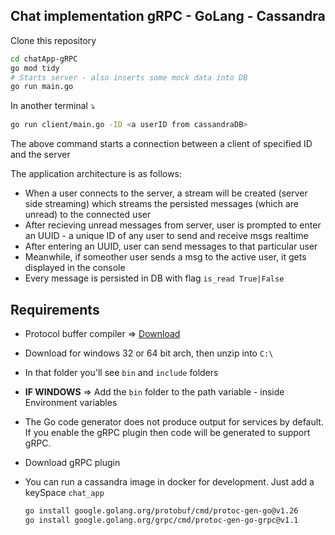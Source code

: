 ## Chat implementation gRPC - GoLang - Cassandra

Clone this repository

```bash
cd chatApp-gRPC
go mod tidy
# Starts server - also inserts some mock data into DB
go run main.go  
```

In another terminal ⤵
```bash
go run client/main.go -ID <a userID from cassandraDB>
```
The above command starts a connection between a client of specified ID and the server

The application architecture is as follows:
- When a user connects to the server, a stream will be created (server side streaming) which streams the persisted messages (which are unread) to the connected user
- After recieving unread messages from server, user is prompted to enter an UUID - a unique ID of any user to send and receive msgs realtime
- After entering an UUID, user can send messages to that particular user
- Meanwhile, if someother user sends a msg to the active user, it gets displayed in the console
- Every message is persisted in DB with flag ```is_read True|False```

## Requirements
- Protocol buffer compiler => [Download](https://github.com/protocolbuffers/protobuf/releases)
- Download for windows 32 or 64 bit arch, then unzip into ```C:\```
- In that folder you'll see ```bin``` and ```include``` folders
- **IF WINDOWS** => Add the ```bin``` folder to the path variable - inside Environment variables
- The Go code generator does not produce output for services by default. If you enable the gRPC plugin then code will be generated to support gRPC.
- Download gRPC plugin
- You can run a cassandra image in docker for development. Just add a keySpace ```chat_app```

  ```bash
  go install google.golang.org/protobuf/cmd/protoc-gen-go@v1.26
  go install google.golang.org/grpc/cmd/protoc-gen-go-grpc@v1.1
  ``` 